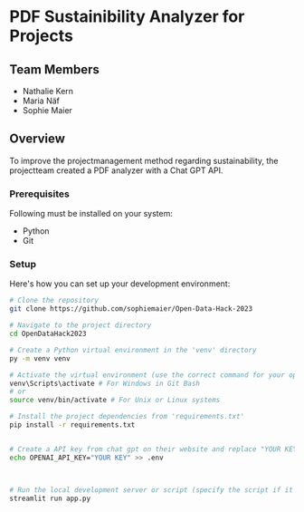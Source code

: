# PDF Sustainibility Analyzer for Projects

## Team Members

- Nathalie Kern
- Maria Näf
- Sophie Maier

## Overview

To improve the projectmanagement method regarding sustainability, the projectteam created a PDF analyzer with a Chat GPT API.

### Prerequisites

Following must be installed on your system:

- Python
- Git

### Setup

Here's how you can set up your development environment:

```bash
# Clone the repository
git clone https://github.com/sophiemaier/Open-Data-Hack-2023

# Navigate to the project directory
cd OpenDataHack2023

# Create a Python virtual environment in the 'venv' directory
py -m venv venv

# Activate the virtual environment (use the correct command for your operating system)
venv\Scripts\activate # For Windows in Git Bash
# or
source venv/bin/activate # For Unix or Linux systems

# Install the project dependencies from 'requirements.txt'
pip install -r requirements.txt


# Create a API key from chat gpt on their website and replace "YOUR KEY" with your key. After that, create a '.env' file in the 'OpenDataHack2023' directory with the following content
echo OPENAI_API_KEY="YOUR KEY" >> .env



# Run the local development server or script (specify the script if it's not 'app.py')
streamlit run app.py
